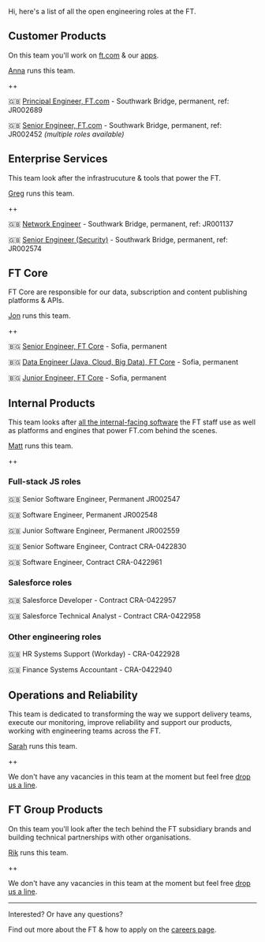 
Hi, here's a list of all the open engineering roles at the FT.

## Customer Products

On this team you'll work on [ft.com](https://www.ft.com/) & our [apps](https://www.ft.com/tour/apps).

[Anna](https://twitter.com/annashipman) runs this team.

++

🇬🇧 [Principal Engineer, FT.com](https://ft.wd3.myworkdayjobs.com/FT_External_Careers/job/OSB-London-35-hours/Principal-Engineer_JR002689) - Southwark Bridge, permanent, ref: JR002689

🇬🇧 [Senior Engineer, FT.com](https://ft.wd3.myworkdayjobs.com/en-US/FT_External_Careers/job/OSB-London-35-hours/Senior-Engineer_JR002452) - Southwark Bridge, permanent, ref: JR002452 _(multiple roles available)_

## Enterprise Services

This team look after the infrastrucuture & tools that power the FT.

[Greg](https://twitter.com/greg_cope) runs this team.

++

🇬🇧 [Network Engineer](https://ft.wd3.myworkdayjobs.com/en-US/FT_External_Careers/job/OSB-London-35-hours/Full-stack-Engineer_JR001137) - Southwark Bridge, permanent, ref: JR001137

🇬🇧 [Senior Engineer (Security)](https://ft.wd3.myworkdayjobs.com/en-US/FT_External_Careers/job/OSB-London-35-hours/Senior-Engineer_JR002574) - Southwark Bridge, permanent, ref: JR002574


## FT Core

FT Core are responsible for our data, subscription and content publishing platforms & APIs.

[Jon](https://twitter.com/jonfurse) runs this team.

++

🇧🇬 [Senior Engineer, FT Core](https://stackoverflow.com/jobs/186848/senior-engineer-delivering-innovative-solutions-financial-times?a=e7F9GP17I7Fn6W9a) - Sofia, permanent

🇧🇬 [Data Engineer (Java, Cloud, Big Data), FT Core](https://stackoverflow.com/jobs/194264/data-engineer-python-sql-cloud-big-data-financial-times) - Sofia, permanent

🇧🇬 [Junior Engineer, FT Core](https://stackoverflow.com/jobs/186083/junior-engineer-to-join-the-ft-product-and-financial-times) - Sofia, permanent

## Internal Products

This team looks after [all the internal-facing software](http://matt.chadburn.co.uk/presentations/ip-all-hands.pdf) the FT staff use as well as platforms and engines that power FT.com behind the scenes.

[Matt](https://twitter.com/commuterjoy) runs this team.

++

### Full-stack JS roles

🇬🇧 Senior Software Engineer, Permanent JR002547

🇬🇧 Software Engineer, Permanent JR002548

🇬🇧 Junior Software Engineer, Permanent JR002559

🇬🇧 Senior Software Engineer, Contract CRA-0422830

🇬🇧 Software Engineer, Contract CRA-0422961

### Salesforce roles

🇬🇧 Salesforce Developer - Contract CRA-0422957

🇬🇧 Salesforce Technical Analyst - Contract CRA-0422958

### Other engineering roles

🇬🇧 HR Systems Support (Workday) - CRA-0422928

🇬🇧 Finance Systems Accountant - CRA-0422940


## Operations and Reliability

This team is dedicated to transforming the way we support delivery teams, execute our monitoring, improve reliability and support our products, working with engineering teams across the FT.

[Sarah](https://twitter.com/sarahjwells) runs this team.

++

We don't have any vacancies in this team at the moment but feel free [drop us a line](README.md#contact).

## FT Group Products

On this team you'll look after the tech behind the FT subsidiary brands and building technical partnerships with other organisations.

[Rik](https://twitter.com/rikstill) runs this team.

++

We don't have any vacancies in this team at the moment but feel free [drop us a line](README.md#contact).

----

Interested? Or have any questions?

Find out more about the FT & how to apply on the [careers page](README.md#contact).
